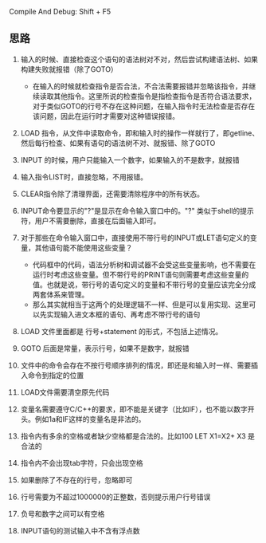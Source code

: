 Compile And Debug: Shift + F5

## 思路

1. 输入的时候、直接检查这个语句的语法树对不对，然后尝试构建语法树、如果构建失败就报错（除了GOTO）

   - 在输入的时候就检查指令是否合法，不合法需要报错并忽略该指令，并继续读取其他指令。这里所说的检查指令是指检查指令是否符合语法要求，对于类似GOTO的行号不存在这种问题，在输入指令时无法检查是否存在该问题，因此在运行时才需要对这种错误报错。

2. LOAD 指令，从文件中读取命令，即和输入时的操作一样就行了，即getline、然后每行检查、如果有语句的语法树不对、就报错、除了GOTO

3. INPUT 的时候，用户只能输入一个数字，如果输入的不是数字，就报错

4. 输入指令LIST时，直接忽略，不用报错。

5. CLEAR指令除了清理界面，还需要清除程序中的所有状态。

6. INPUT命令要显示的"?"是显示在命令输入窗口中的。"?" 类似于shell的提示符，用户不需要删除，直接在后面输入即可。

7. 对于那些在命令输入窗口中，直接使用不带行号的INPUT或LET语句定义的变量，其他语句能不能使用这些变量？

   - 代码框中的代码，语法分析树和调试器不会受这些变量影响，也不需要在运行时考虑这些变量。但不带行号的PRINT语句则需要考虑这些变量的值。也就是说，带行号的语句定义的变量和不带行号的变量应该完全分成两套体系来管理。
   - 那么其实就相当于这两个的处理逻辑不一样、但是可以复用实现、这里可以先实现输入进文本框的语句、再考虑不带行号的语句

8. LOAD 文件里面都是 行号+statement 的形式，不包括上述情况。

9. GOTO 后面是常量，表示行号，如果不是数字，就报错

10. 文件中的命令会存在不按行号顺序排列的情况，即还是和输入时一样、需要插入命令到指定的位置

11. LOAD文件需要清空原先代码

12. 变量名需要遵守C/C++的要求，即不能是关键字（比如IF），也不能以数字开头。例如1a和IF这样的变量名是非法的。

13. 指令内有多余的空格或者缺少空格都是合法的。比如100     LET          X1=X2+        X3  是合法的

14. 指令内不会出现tab字符，只会出现空格

15. 如果删除了不存在的行号，忽略即可

16. 行号需要为不超过1000000的正整数，否则提示用户行号错误

17. 负号和数字之间可以有空格

18. INPUT语句的测试输入中不含有浮点数